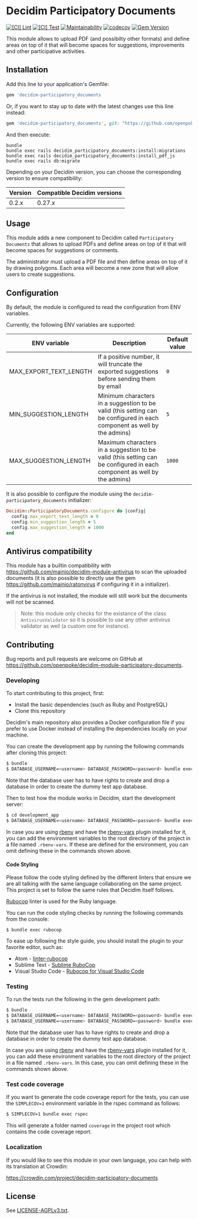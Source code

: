 # Decidim Participatory Documents

[![[CI] Lint](https://github.com/openpoke/decidim-module-participatory-documents/actions/workflows/lint.yml/badge.svg)](https://github.com/openpoke/decidim-module-participatory-documents/actions/workflows/lint.yml)
[![[CI] Test](https://github.com/openpoke/decidim-module-participatory-documents/actions/workflows/test.yml/badge.svg)](https://github.com/openpoke/decidim-module-participatory-documents/actions/workflows/test.yml)
[![Maintainability](https://api.codeclimate.com/v1/badges/b55516d46671ac78a43f/maintainability)](https://codeclimate.com/github/openpoke/decidim-module-participatory-documents/maintainability)
[![codecov](https://codecov.io/gh/openpoke/decidim-module-participatory-documents/branch/main/graph/badge.svg?token=TMZHD2XO6U)](https://codecov.io/gh/openpoke/decidim-module-participatory-documents)
[![Gem Version](https://badge.fury.io/rb/decidim-participatory-documents.svg)](https://badge.fury.io/rb/decidim-participatory-documents)

This module allows to upload PDF (and possibilty other formats) and define areas on top of it that will become spaces for suggestions, improvements and other participative activities.

## Installation

Add this line to your application's Gemfile:

```ruby
gem 'decidim-participatory_documents
```

Or, if you want to stay up to date with the latest changes use this line instead:


```ruby
gem 'decidim-participatory_documents', git: "https://github.com/openpoke/decidim-module-participatory-documents"
```

And then execute:

```
bundle
bundle exec rails decidim_participatory_documents:install:migrations
bundle exec rails decidim_participatory_documents:install_pdf_js
bundle exec rails db:migrate
```

Depending on your Decidim version, you can choose the corresponding version to ensure compatibility:

| Version | Compatible Decidim versions |
|---|---|
| 0.2.x | 0.27.x |


## Usage

This module adds a new component to Decidim called `Participatory Documents` that allows to upload PDFs and define areas on top of it that will become spaces for suggestions or comments.

The administrator must upload a PDF file and then define areas on top of it by drawing polygons. 
Each area will become a new zone that will allow users to create suggestions.

## Configuration

By default, the module is configured to read the configuration from ENV variables.

Currently, the following ENV variables are supported:

| ENV variable | Description | Default value |
| ------------ | ----------- |-------|
| MAX_EXPORT_TEXT_LENGTH | If a positive number, it will truncate the exported suggestions before sending them by email | `0` |
| MIN_SUGGESTION_LENGTH | Minimum characters in a suggestion to be valid (this setting can be configured in each component as well by the admins) | `5` |
| MAX_SUGGESTION_LENGTH | Maximum characters in a suggestion to be valid (this setting can be configured in each component as well by the admins) | `1000` |

It is also possible to configure the module using the `decidim-participatory_documents` initializer:

```ruby
Decidim::ParticipatoryDocuments.configure do |config|
  config.max_export_text_length = 0
  config.min_suggestion_length = 5
  config.max_suggestion_length = 1000
end
```

## Antivirus compatibility

This module has a builtin compatibility with https://github.com/mainio/decidim-module-antivirus to scan the uploaded documents (it is also possible to directly use the gem https://github.com/mainio/ratonvirus if configuring it in a initializer).

If the antivirus is not installed, the module will still work but the documents will not be scanned.

> Note: this module only checks for the existance of the class `AntivirusValidator` so it is possible to use any other antivirus validator as well (a custom one for instance).

## Contributing

Bug reports and pull requests are welcome on GitHub at https://github.com/openpoke/decidim-module-participatory-documents.

### Developing

To start contributing to this project, first:

- Install the basic dependencies (such as Ruby and PostgreSQL)
- Clone this repository

Decidim's main repository also provides a Docker configuration file if you
prefer to use Docker instead of installing the dependencies locally on your
machine.

You can create the development app by running the following commands after
cloning this project:

```bash
$ bundle
$ DATABASE_USERNAME=<username> DATABASE_PASSWORD=<password> bundle exec rake development_app
```

Note that the database user has to have rights to create and drop a database in
order to create the dummy test app database.

Then to test how the module works in Decidim, start the development server:

```bash
$ cd development_app
$ DATABASE_USERNAME=<username> DATABASE_PASSWORD=<password> bundle exec rails s
```

In case you are using [rbenv](https://github.com/rbenv/rbenv) and have the
[rbenv-vars](https://github.com/rbenv/rbenv-vars) plugin installed for it, you
can add the environment variables to the root directory of the project in a file
named `.rbenv-vars`. If these are defined for the environment, you can omit
defining these in the commands shown above.

#### Code Styling

Please follow the code styling defined by the different linters that ensure we
are all talking with the same language collaborating on the same project. This
project is set to follow the same rules that Decidim itself follows.

[Rubocop](https://rubocop.readthedocs.io/) linter is used for the Ruby language.

You can run the code styling checks by running the following commands from the
console:

```
$ bundle exec rubocop
```

To ease up following the style guide, you should install the plugin to your
favorite editor, such as:

- Atom - [linter-rubocop](https://atom.io/packages/linter-rubocop)
- Sublime Text - [Sublime RuboCop](https://github.com/pderichs/sublime_rubocop)
- Visual Studio Code - [Rubocop for Visual Studio Code](https://github.com/misogi/vscode-ruby-rubocop)

### Testing

To run the tests run the following in the gem development path:

```bash
$ bundle
$ DATABASE_USERNAME=<username> DATABASE_PASSWORD=<password> bundle exec rake test_app
$ DATABASE_USERNAME=<username> DATABASE_PASSWORD=<password> bundle exec rspec
```

Note that the database user has to have rights to create and drop a database in
order to create the dummy test app database.

In case you are using [rbenv](https://github.com/rbenv/rbenv) and have the
[rbenv-vars](https://github.com/rbenv/rbenv-vars) plugin installed for it, you
can add these environment variables to the root directory of the project in a
file named `.rbenv-vars`. In this case, you can omit defining these in the
commands shown above.

### Test code coverage

If you want to generate the code coverage report for the tests, you can use
the `SIMPLECOV=1` environment variable in the rspec command as follows:

```bash
$ SIMPLECOV=1 bundle exec rspec
```

This will generate a folder named `coverage` in the project root which contains
the code coverage report.

### Localization

If you would like to see this module in your own language, you can help with its
translation at Crowdin:

https://crowdin.com/project/decidim-participatory-documents

## License

See [LICENSE-AGPLv3.txt](LICENSE-AGPLv3.txt).
